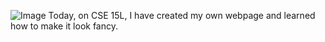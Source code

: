 ![Image](https://media.discordapp.net/attachments/727979816929853494/1024108163840098375/unknown.png)
Today, on CSE 15L, I have created my own webpage and learned how to make it look fancy.